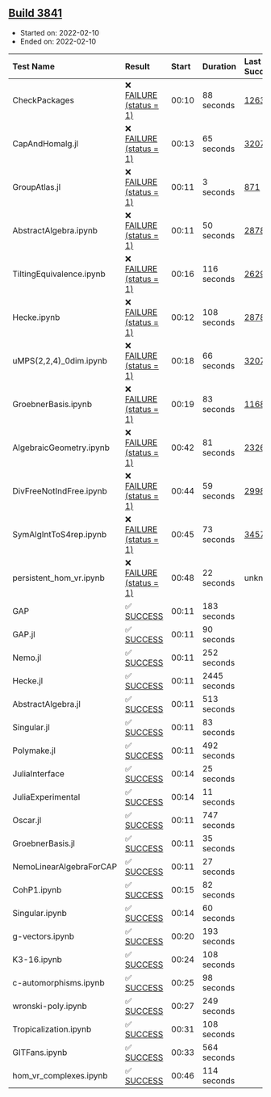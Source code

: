 ## [Build 3841](https://oscarci.mathematik.uni-kl.de/job/oscar-stable/3841/)

* Started on: 2022-02-10
* Ended on: 2022-02-10

| Test Name    | Result | Start | Duration | Last Success | First Failure |
|:-------------|:-------|:------|:---------|:-------------|:--------------|
| CheckPackages | ❌ [FAILURE (status = 1)](https://oscarci.mathematik.uni-kl.de/job/oscar-stable/3841/artifact/logs/build-3841/CheckPackages.log) | 00:10 | 88 seconds | [1263](https://oscarci.mathematik.uni-kl.de/job/oscar-stable/1263/) | [1264](https://oscarci.mathematik.uni-kl.de/job/oscar-stable/1264/) |
| CapAndHomalg.jl | ❌ [FAILURE (status = 1)](https://oscarci.mathematik.uni-kl.de/job/oscar-stable/3841/artifact/logs/build-3841/CapAndHomalg.jl.log) | 00:13 | 65 seconds | [3207](https://oscarci.mathematik.uni-kl.de/job/oscar-stable/3207/) | [3208](https://oscarci.mathematik.uni-kl.de/job/oscar-stable/3208/) |
| GroupAtlas.jl | ❌ [FAILURE (status = 1)](https://oscarci.mathematik.uni-kl.de/job/oscar-stable/3841/artifact/logs/build-3841/GroupAtlas.jl.log) | 00:11 | 3 seconds | [871](https://oscarci.mathematik.uni-kl.de/job/oscar-stable/871/) | [872](https://oscarci.mathematik.uni-kl.de/job/oscar-stable/872/) |
| AbstractAlgebra.ipynb | ❌ [FAILURE (status = 1)](https://oscarci.mathematik.uni-kl.de/job/oscar-stable/3841/artifact/logs/build-3841/AbstractAlgebra.ipynb.log) | 00:11 | 50 seconds | [2878](https://oscarci.mathematik.uni-kl.de/job/oscar-stable/2878/) | [2879](https://oscarci.mathematik.uni-kl.de/job/oscar-stable/2879/) |
| TiltingEquivalence.ipynb | ❌ [FAILURE (status = 1)](https://oscarci.mathematik.uni-kl.de/job/oscar-stable/3841/artifact/logs/build-3841/TiltingEquivalence.ipynb.log) | 00:16 | 116 seconds | [2629](https://oscarci.mathematik.uni-kl.de/job/oscar-stable/2629/) | [2630](https://oscarci.mathematik.uni-kl.de/job/oscar-stable/2630/) |
| Hecke.ipynb | ❌ [FAILURE (status = 1)](https://oscarci.mathematik.uni-kl.de/job/oscar-stable/3841/artifact/logs/build-3841/Hecke.ipynb.log) | 00:12 | 108 seconds | [2878](https://oscarci.mathematik.uni-kl.de/job/oscar-stable/2878/) | [2879](https://oscarci.mathematik.uni-kl.de/job/oscar-stable/2879/) |
| uMPS(2,2,4)_0dim.ipynb | ❌ [FAILURE (status = 1)](https://oscarci.mathematik.uni-kl.de/job/oscar-stable/3841/artifact/logs/build-3841/uMPS-2-2-4-_0dim.ipynb.log) | 00:18 | 66 seconds | [3207](https://oscarci.mathematik.uni-kl.de/job/oscar-stable/3207/) | [3208](https://oscarci.mathematik.uni-kl.de/job/oscar-stable/3208/) |
| GroebnerBasis.ipynb | ❌ [FAILURE (status = 1)](https://oscarci.mathematik.uni-kl.de/job/oscar-stable/3841/artifact/logs/build-3841/GroebnerBasis.ipynb.log) | 00:19 | 83 seconds | [1168](https://oscarci.mathematik.uni-kl.de/job/oscar-stable/1168/) | [1169](https://oscarci.mathematik.uni-kl.de/job/oscar-stable/1169/) |
| AlgebraicGeometry.ipynb | ❌ [FAILURE (status = 1)](https://oscarci.mathematik.uni-kl.de/job/oscar-stable/3841/artifact/logs/build-3841/AlgebraicGeometry.ipynb.log) | 00:42 | 81 seconds | [2326](https://oscarci.mathematik.uni-kl.de/job/oscar-stable/2326/) | [2327](https://oscarci.mathematik.uni-kl.de/job/oscar-stable/2327/) |
| DivFreeNotIndFree.ipynb | ❌ [FAILURE (status = 1)](https://oscarci.mathematik.uni-kl.de/job/oscar-stable/3841/artifact/logs/build-3841/DivFreeNotIndFree.ipynb.log) | 00:44 | 59 seconds | [2998](https://oscarci.mathematik.uni-kl.de/job/oscar-stable/2998/) | [2999](https://oscarci.mathematik.uni-kl.de/job/oscar-stable/2999/) |
| SymAlgIntToS4rep.ipynb | ❌ [FAILURE (status = 1)](https://oscarci.mathematik.uni-kl.de/job/oscar-stable/3841/artifact/logs/build-3841/SymAlgIntToS4rep.ipynb.log) | 00:45 | 73 seconds | [3457](https://oscarci.mathematik.uni-kl.de/job/oscar-stable/3457/) | [3458](https://oscarci.mathematik.uni-kl.de/job/oscar-stable/3458/) |
| persistent_hom_vr.ipynb | ❌ [FAILURE (status = 1)](https://oscarci.mathematik.uni-kl.de/job/oscar-stable/3841/artifact/logs/build-3841/persistent_hom_vr.ipynb.log) | 00:48 | 22 seconds | unknown | unknown |
| GAP | ✅ [SUCCESS](https://oscarci.mathematik.uni-kl.de/job/oscar-stable/3841/artifact/logs/build-3841/GAP.log) | 00:11 | 183 seconds |  |  |
| GAP.jl | ✅ [SUCCESS](https://oscarci.mathematik.uni-kl.de/job/oscar-stable/3841/artifact/logs/build-3841/GAP.jl.log) | 00:11 | 90 seconds |  |  |
| Nemo.jl | ✅ [SUCCESS](https://oscarci.mathematik.uni-kl.de/job/oscar-stable/3841/artifact/logs/build-3841/Nemo.jl.log) | 00:11 | 252 seconds |  |  |
| Hecke.jl | ✅ [SUCCESS](https://oscarci.mathematik.uni-kl.de/job/oscar-stable/3841/artifact/logs/build-3841/Hecke.jl.log) | 00:11 | 2445 seconds |  |  |
| AbstractAlgebra.jl | ✅ [SUCCESS](https://oscarci.mathematik.uni-kl.de/job/oscar-stable/3841/artifact/logs/build-3841/AbstractAlgebra.jl.log) | 00:11 | 513 seconds |  |  |
| Singular.jl | ✅ [SUCCESS](https://oscarci.mathematik.uni-kl.de/job/oscar-stable/3841/artifact/logs/build-3841/Singular.jl.log) | 00:11 | 83 seconds |  |  |
| Polymake.jl | ✅ [SUCCESS](https://oscarci.mathematik.uni-kl.de/job/oscar-stable/3841/artifact/logs/build-3841/Polymake.jl.log) | 00:11 | 492 seconds |  |  |
| JuliaInterface | ✅ [SUCCESS](https://oscarci.mathematik.uni-kl.de/job/oscar-stable/3841/artifact/logs/build-3841/JuliaInterface.log) | 00:14 | 25 seconds |  |  |
| JuliaExperimental | ✅ [SUCCESS](https://oscarci.mathematik.uni-kl.de/job/oscar-stable/3841/artifact/logs/build-3841/JuliaExperimental.log) | 00:14 | 11 seconds |  |  |
| Oscar.jl | ✅ [SUCCESS](https://oscarci.mathematik.uni-kl.de/job/oscar-stable/3841/artifact/logs/build-3841/Oscar.jl.log) | 00:11 | 747 seconds |  |  |
| GroebnerBasis.jl | ✅ [SUCCESS](https://oscarci.mathematik.uni-kl.de/job/oscar-stable/3841/artifact/logs/build-3841/GroebnerBasis.jl.log) | 00:11 | 35 seconds |  |  |
| NemoLinearAlgebraForCAP | ✅ [SUCCESS](https://oscarci.mathematik.uni-kl.de/job/oscar-stable/3841/artifact/logs/build-3841/NemoLinearAlgebraForCAP.log) | 00:11 | 27 seconds |  |  |
| CohP1.ipynb | ✅ [SUCCESS](https://oscarci.mathematik.uni-kl.de/job/oscar-stable/3841/artifact/logs/build-3841/CohP1.ipynb.log) | 00:15 | 82 seconds |  |  |
| Singular.ipynb | ✅ [SUCCESS](https://oscarci.mathematik.uni-kl.de/job/oscar-stable/3841/artifact/logs/build-3841/Singular.ipynb.log) | 00:14 | 60 seconds |  |  |
| g-vectors.ipynb | ✅ [SUCCESS](https://oscarci.mathematik.uni-kl.de/job/oscar-stable/3841/artifact/logs/build-3841/g-vectors.ipynb.log) | 00:20 | 193 seconds |  |  |
| K3-16.ipynb | ✅ [SUCCESS](https://oscarci.mathematik.uni-kl.de/job/oscar-stable/3841/artifact/logs/build-3841/K3-16.ipynb.log) | 00:24 | 108 seconds |  |  |
| c-automorphisms.ipynb | ✅ [SUCCESS](https://oscarci.mathematik.uni-kl.de/job/oscar-stable/3841/artifact/logs/build-3841/c-automorphisms.ipynb.log) | 00:25 | 98 seconds |  |  |
| wronski-poly.ipynb | ✅ [SUCCESS](https://oscarci.mathematik.uni-kl.de/job/oscar-stable/3841/artifact/logs/build-3841/wronski-poly.ipynb.log) | 00:27 | 249 seconds |  |  |
| Tropicalization.ipynb | ✅ [SUCCESS](https://oscarci.mathematik.uni-kl.de/job/oscar-stable/3841/artifact/logs/build-3841/Tropicalization.ipynb.log) | 00:31 | 108 seconds |  |  |
| GITFans.ipynb | ✅ [SUCCESS](https://oscarci.mathematik.uni-kl.de/job/oscar-stable/3841/artifact/logs/build-3841/GITFans.ipynb.log) | 00:33 | 564 seconds |  |  |
| hom_vr_complexes.ipynb | ✅ [SUCCESS](https://oscarci.mathematik.uni-kl.de/job/oscar-stable/3841/artifact/logs/build-3841/hom_vr_complexes.ipynb.log) | 00:46 | 114 seconds |  |  |
